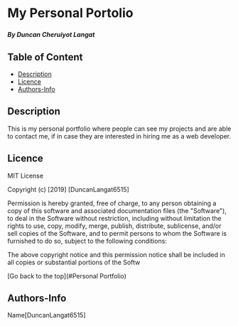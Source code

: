 # My Personal Portolio
### 
##### By Duncan Cheruiyot Langat
## Table of Content
+ [Description](#Description)
+ [Licence](#Licence)
+ [Authors-Info](#Authors-Info)

## Description 
<p>This is  my personal portfolio where people can see my projects and are able to contact me, if in case they are interested in hiring me as a web developer.</p>

## Licence
MIT License

Copyright (c) [2019] [DuncanLangat6515]

Permission is hereby granted, free of charge, to any person obtaining a copy of this software and associated documentation files (the "Software"), to deal in the Software without restriction, including without limitation the rights to use, copy, modify, merge, publish, distribute, sublicense, and/or sell copies of the Software, and to permit persons to whom the Software is furnished to do so, subject to the following conditions:

The above copyright notice and this permission notice shall be included in all copies or substantial portions of the Softw

[Go back to the top](#Personal Portfolio)

## Authors-Info
Name[DuncanLangat6515]